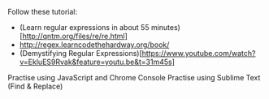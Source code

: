 Follow these tutorial: 

-  (Learn regular expressions in about 55 minutes)[http://qntm.org/files/re/re.html]
- http://regex.learncodethehardway.org/book/
- (Demystifying Regular Expressions)[https://www.youtube.com/watch?v=EkluES9Rvak&feature=youtu.be&t=31m45s]


Practise using JavaScript and Chrome Console 
Practise using Sublime Text (Find & Replace)
